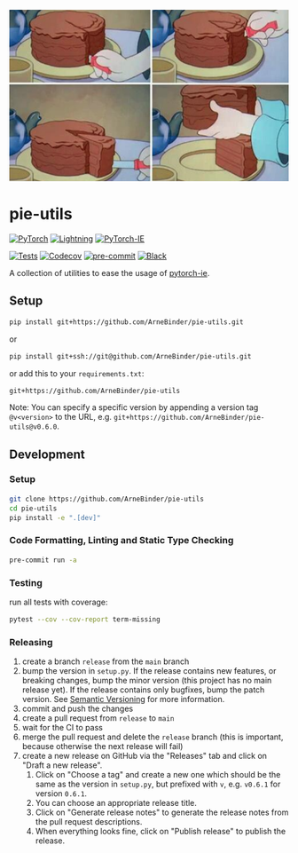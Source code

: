 ![Cake It](cake.png)

# pie-utils

<a href="https://pytorch.org/get-started/locally/"><img alt="PyTorch" src="https://img.shields.io/badge/PyTorch-ee4c2c?logo=pytorch&logoColor=white"></a>
<a href="https://pytorchlightning.ai/"><img alt="Lightning" src="https://img.shields.io/badge/-Lightning-792ee5?logo=pytorchlightning&logoColor=white"></a>
<a href="https://github.com/ChristophAlt/pytorch-ie"><img alt="PyTorch-IE" src="https://img.shields.io/badge/-PyTorch--IE-017F2F?style=flat&logo=github&labelColor=gray"></a><br>

<!-- [![PyPI](https://img.shields.io/pypi/v/pie-utils.svg)][pypi status] -->

[![Tests](https://github.com/arnebinder/pie-utils/workflows/Tests/badge.svg)][tests]
[![Codecov](https://codecov.io/gh/arnebinder/pie-utils/branch/main/graph/badge.svg)][codecov]
[![pre-commit](https://img.shields.io/badge/pre--commit-enabled-brightgreen?logo=pre-commit&logoColor=white)][pre-commit]
[![Black](https://img.shields.io/badge/code%20style-black-000000.svg)][black]

A collection of utilities to ease the usage of [pytorch-ie](https://github.com/ChristophAlt/pytorch-ie).

## Setup

```bash
pip install git+https://github.com/ArneBinder/pie-utils.git
```

or

```bash
pip install git+ssh://git@github.com/ArneBinder/pie-utils.git
```

or add this to your `requirements.txt`:

```
git+https://github.com/ArneBinder/pie-utils
```

Note: You can specify a specific version by appending a version tag `@v<version>` to the URL,
e.g. `git+https://github.com/ArneBinder/pie-utils@v0.6.0`.

## Development

### Setup

```bash
git clone https://github.com/ArneBinder/pie-utils
cd pie-utils
pip install -e ".[dev]"
```

### Code Formatting, Linting and Static Type Checking

```bash
pre-commit run -a
```

### Testing

run all tests with coverage:

```bash
pytest --cov --cov-report term-missing
```

### Releasing

1. create a branch `release` from the `main` branch
2. bump the version in `setup.py`. If the release contains new features, or breaking changes, bump the minor version (this project has no main release yet). If the release contains only bugfixes, bump the patch version. See [Semantic Versioning](https://semver.org/) for more information.
3. commit and push the changes
4. create a pull request from `release` to `main`
5. wait for the CI to pass
6. merge the pull request and delete the `release` branch (this is important, because otherwise the next release will fail)
7. create a new release on GitHub via the "Releases" tab and click on "Draft a new release".
   1. Click on "Choose a tag" and create a new one which should be the same as the version in `setup.py`, but prefixed with `v`, e.g. `v0.6.1` for version `0.6.1`.
   2. You can choose an appropriate release title.
   3. Click on "Generate release notes" to generate the release notes from the pull request descriptions.
   4. When everything looks fine, click on "Publish release" to publish the release.

[black]: https://github.com/psf/black
[codecov]: https://app.codecov.io/gh/arnebinder/pie-models
[pre-commit]: https://github.com/pre-commit/pre-commit
[tests]: https://github.com/arnebinder/pie-models/actions?workflow=Tests
